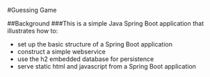 #Guessing Game

##Background
###This is a simple Java Spring Boot application that illustrates how to:
- set up the basic structure of a Spring Boot application
- construct a simple webservice
- use the h2 embedded database for persistence
- serve static html and javascript from a Spring Boot application